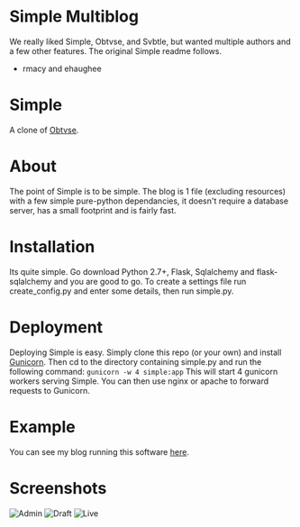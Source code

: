 Simple Multiblog
================
We really liked Simple, Obtvse, and Svbtle, but wanted multiple authors and a few other features.  The original Simple readme follows.
- rmacy and ehaughee


Simple
================
A clone of [Obtvse](http://github.com/NateW/obtvse).

About
============
The point of Simple is to be simple. The blog is 1 file (excluding resources) with a few simple pure-python dependancies, it doesn't
require a database server, has a small footprint and is fairly fast.

Installation
============
Its quite simple. Go download Python 2.7+, Flask, Sqlalchemy and flask-sqlalchemy and you are good to go.
To create a settings file run create_config.py and enter some details, then run simple.py.

Deployment
============
Deploying Simple is easy. Simply clone this repo (or your own) and install [Gunicorn](http://gunicorn.org/).
Then cd to the directory containing simple.py and run the following command:
``gunicorn -w 4 simple:app``
This will start 4 gunicorn workers serving Simple. You can then use nginx or apache to forward requests to Gunicorn.

Example
============
You can see my blog running this software [here](http://tomforb.es/simple).

Screenshots
===========
![Admin](http://i.imgur.com/vWfOs.png)
![Draft](http://i.imgur.com/T9BX4.png)
![Live](http://i.imgur.com/WWDK4.png)